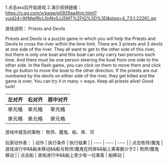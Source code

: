 
1.点击ass后开始游戏
2.演示视频链接：https://v.qq.com/x/page/p0929aa4hig.html?vuid24=9jfMwfRcL0nNy5JJ5MT%2FlQ%3D%3D&ptag=4_7.5.1.22261_qq

游戏说明：
Priests and Devils

Priests and Devils is a puzzle game in which you will help the Priests and Devils to cross the river within the time limit. There are 3 priests and 3 devils at one side of the river. They all want to get to the other side of this river, but there is only one boat and this boat can only carry two persons each time. And there must be one person steering the boat from one side to the other side. In the flash game, you can click on them to move them and click the go button to move the boat to the other direction. If the priests are out numbered by the devils on either side of the river, they get killed and the game is over. You can try it in many > ways. Keep all priests alive! Good luck!

| 左对齐 | 右对齐 | 居中对齐 |
| :-----| ----: | :----: |
| 单元格 | 单元格 | 单元格 |
| 单元格 | 单元格 | 单元格 |

游戏中提及的事物：
牧师、魔鬼、船、岸、河

玩家动作表：
|  动作   | 执行条件  | 执行结果 |
|  ----  | ----  | ---- |
| 点击牧师/魔鬼 | 游戏进行中&&船未移动&&船与牧师/魔鬼在同岸&&船上乘客数少于2   | 牧师/魔鬼移动     |
| 点击船        | 游戏进行中&&船上至少有一位乘客                              | 船移动            |


